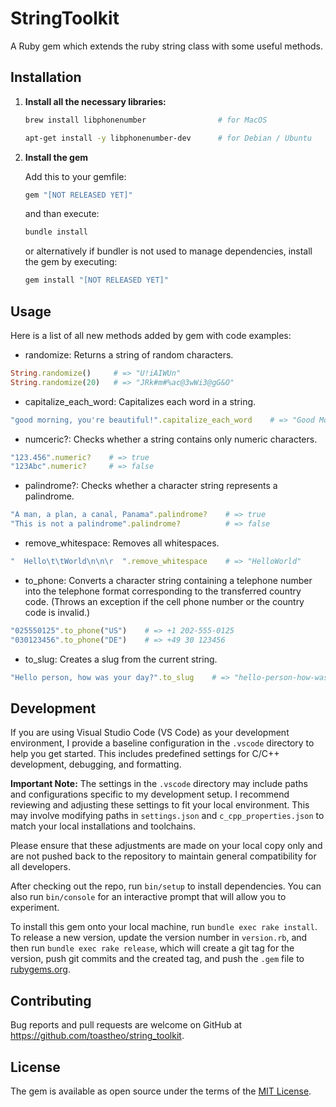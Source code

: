 # StringToolkit

A Ruby gem which extends the ruby string class with some useful methods.

## Installation

1. **Install all the necessary libraries:**
    
    ```sh
    brew install libphonenumber                # for MacOS
    ```
    ```sh
    apt-get install -y libphonenumber-dev      # for Debian / Ubuntu
    ```

2. **Install the gem**

    Add this to your gemfile:
    ```ruby
    gem "[NOT RELEASED YET]"
    ```
    and than execute:
    ```sh
    bundle install
    ```
    
    or alternatively if bundler is not used to manage dependencies, install the gem by executing:
    ```sh
    gem install "[NOT RELEASED YET]"
    ```

## Usage

Here is a list of all new methods added by gem with code examples:
- randomize: Returns a string of random characters.
```ruby
String.randomize()     # => "U!iAIWUn"
String.randomize(20)   # => "JRk#m#%ac@3wWi3@gG&O"
```

- capitalize_each_word: Capitalizes each word in a string.
```ruby
"good morning, you're beautiful!".capitalize_each_word    # => "Good Morning, You're Beautiful!"
```

- numceric?: Checks whether a string contains only numeric characters.
```ruby
"123.456".numeric?    # => true
"123Abc".numeric?     # => false
```

- palindrome?: Checks whether a character string represents a palindrome.
```ruby
"A man, a plan, a canal, Panama".palindrome?    # => true
"This is not a palindrome".palindrome?          # => false
```

- remove_whitespace: Removes all whitespaces.
```ruby
"  Hello\t\tWorld\n\n\r  ".remove_whitespace    # => "HelloWorld"
```

- to_phone: Converts a character string containing a telephone number into the telephone format corresponding to the transferred country code.
(Throws an exception if the cell phone number or the country code is invalid.)
```ruby
"025550125".to_phone("US")    # => +1 202-555-0125
"030123456".to_phone("DE")    # => +49 30 123456
```

- to_slug: Creates a slug from the current string.
```ruby
"Hello person, how was your day?".to_slug    # => "hello-person-how-was-your-day"
```

## Development

If you are using Visual Studio Code (VS Code) as your development environment, I provide a baseline configuration in the `.vscode` directory to help you get started. This includes predefined settings for C/C++ development, debugging, and formatting.

**Important Note:** The settings in the `.vscode` directory may include paths and configurations specific to my development setup. I recommend reviewing and adjusting these settings to fit your local environment. This may involve modifying paths in `settings.json` and `c_cpp_properties.json` to match your local installations and toolchains.

Please ensure that these adjustments are made on your local copy only and are not pushed back to the repository to maintain general compatibility for all developers.

After checking out the repo, run `bin/setup` to install dependencies. You can also run `bin/console` for an interactive prompt that will allow you to experiment.

To install this gem onto your local machine, run `bundle exec rake install`. To release a new version, update the version number in `version.rb`, and then run `bundle exec rake release`, which will create a git tag for the version, push git commits and the created tag, and push the `.gem` file to [rubygems.org](https://rubygems.org).

## Contributing

Bug reports and pull requests are welcome on GitHub at https://github.com/toastheo/string_toolkit.

## License

The gem is available as open source under the terms of the [MIT License](https://opensource.org/licenses/MIT).
